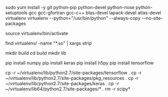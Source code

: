 sudo yum install -y git python-pip python-devel python-nose python-setuptools gcc gcc-gfortran gcc-c++ blas-devel lapack-devel atlas-devel
virtualenv virtualenv --python="/usr/bin/python" --always-copy --no-site-packages

source virtualenv/bin/activate

find virtualenv/ -name "*.so" | xargs strip

mkdir build
cd build
mkdir lib

pip install numpy
pip install keras
pip install h5py
pip install tensorflow


cp -r ~/virtualenv/lib/python2.7/site-packages/tensorflow .
cp -r ~/virtualenv/lib/python2.7/site-packages/pkg_resources .
cp -r ~/virtualenv/lib/python2.7/site-packages/keras .
cp -r ~/virtualenv/lib64/python2.7/site-packages/* .
rm -r scipy*
